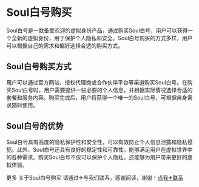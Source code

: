 # Soul白号购买

Soul白号是一款备受欢迎的虚拟身份产品，通过购买Soul白号，用户可以获得一个全新的虚拟身份，用于保护个人隐私和安全。Soul白号购买的方式多样，用户可以根据自己的需求和偏好选择合适的购买方式。

## Soul白号购买方式

用户可以通过官方网站、授权代理商或合作伙伴平台等渠道购买Soul白号。在购买Soul白号时，用户需要提供一些必要的个人信息，并根据实际情况选择合适的套餐和服务内容。购买完成后，用户将获得一个唯一的Soul白号，可根据自身需求随时使用。

## Soul白号的优势

Soul白号具有高度的隐私保护性和安全性，可以有效防止个人信息泄露和隐私侵犯。此外，Soul白号还具有良好的稳定性和可靠性，能够满足用户在虚拟世界中的各种需求。购买Soul白号不仅可以保护个人隐私，还能够为用户带来更好的虚拟体验。

更多 关于Soul白号购买 请通过✈与我们联系，感谢阅读，谢谢！[点我✈联系](https://c.k02.cc)